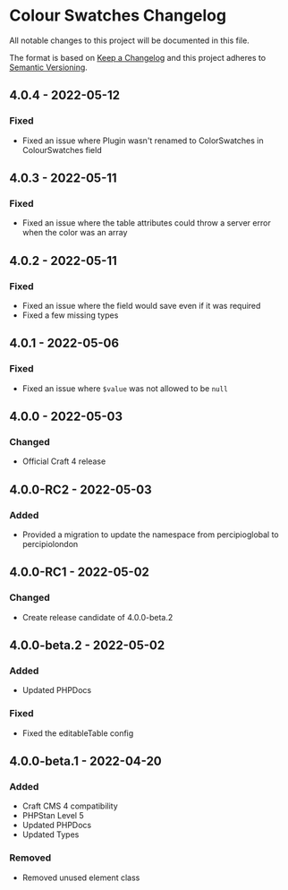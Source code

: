 # Colour Swatches Changelog

All notable changes to this project will be documented in this file.

The format is based on [Keep a Changelog](http://keepachangelog.com/) and this project adheres to [Semantic Versioning](http://semver.org/).

## 4.0.4 - 2022-05-12

### Fixed
- Fixed an issue where Plugin wasn't renamed to ColorSwatches in ColourSwatches field

## 4.0.3 - 2022-05-11

### Fixed
- Fixed an issue where the table attributes could throw a server error when the color was an array

## 4.0.2 - 2022-05-11

### Fixed
- Fixed an issue where the field would save even if it was required
- Fixed a few missing types

## 4.0.1 - 2022-05-06

### Fixed
- Fixed an issue where `$value` was not allowed to be `null`

## 4.0.0 - 2022-05-03

### Changed
- Official Craft 4 release

## 4.0.0-RC2 - 2022-05-03

### Added
- Provided a migration to update the namespace from percipioglobal to percipiolondon

## 4.0.0-RC1 - 2022-05-02

### Changed
- Create release candidate of 4.0.0-beta.2

## 4.0.0-beta.2 - 2022-05-02

### Added
- Updated PHPDocs

### Fixed
- Fixed the editableTable config

## 4.0.0-beta.1 - 2022-04-20

### Added
- Craft CMS 4 compatibility
- PHPStan Level 5
- Updated PHPDocs
- Updated Types

### Removed
- Removed unused element class